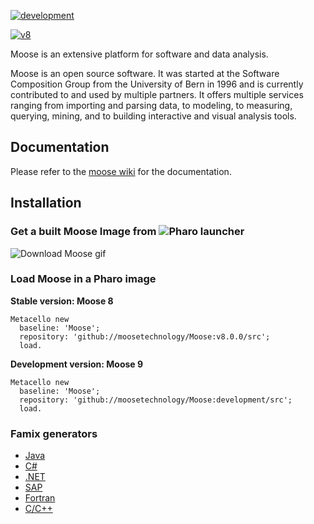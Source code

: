 
[![development](https://github.com/moosetechnology/Moose/actions/workflows/continuous.yml/badge.svg)](https://github.com/moosetechnology/Moose/actions/workflows/continuous.yml)

[![v8](https://github.com/moosetechnology/Moose/actions/workflows/continuous-v8.yml/badge.svg)](https://github.com/moosetechnology/Moose/actions/workflows/continuous-v8.yml)

Moose is an extensive platform for software and data analysis.

Moose is an open source software. It was started at the Software Composition Group from the University of Bern in 1996 and is currently contributed to and used by multiple partners. It offers multiple services ranging from importing and parsing data, to modeling, to measuring, querying, mining, and to building interactive and visual analysis tools.

## Documentation

Please refer to the [moose wiki](https://moosetechnology.github.io/moose-wiki/) for the documentation.

## Installation

### Get a built Moose Image from ![Pharo launcher](https://github.com/pharo-project/pharo-launcher)

![Download Moose gif](ressources/Moose-launcher.gif)

### Load Moose in a Pharo image

**Stable version: Moose 8**

```smalltalk
Metacello new
  baseline: 'Moose';
  repository: 'github://moosetechnology/Moose:v8.0.0/src';
  load.
```

**Development version: Moose 9**

```smalltalk
Metacello new
  baseline: 'Moose';
  repository: 'github://moosetechnology/Moose:development/src';
  load.
```

### Famix generators
- [Java](https://github.com/feenkcom/jdt2famix) 
- [C#](https://github.com/feenkcom/roslyn2famix) 
- [.NET](http://www.sharpmetrics.net/index.php/famix-generator)
- [SAP](https://github.com/RainerWinkler/Moose-FAMIX-SAP-Extractor)
- [Fortran](https://github.com/NicolasAnquetil/VerveineF.git)
- [C/C++](https://github.com/Synectique/VerveineC-Cpp.git)
